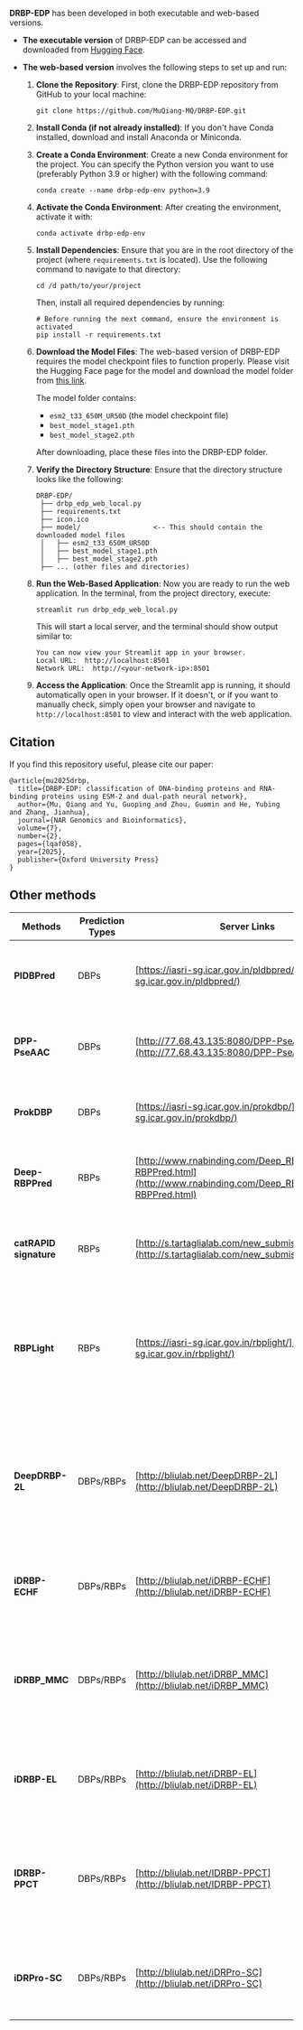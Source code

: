 **DRBP-EDP** has been developed in both executable and web-based versions.

- **The executable version** of DRBP-EDP can be accessed and downloaded from [Hugging Face](https://huggingface.co/MuQiang/DRBP_EDP).

- **The web-based version** involves the following steps to set up and run:
    1. **Clone the Repository**: First, clone the DRBP-EDP repository from GitHub to your local machine:

        `git clone https://github.com/MuQiang-MQ/DRBP-EDP.git`
  
    2. **Install Conda (if not already installed)**: If you don't have Conda installed, download and install Anaconda or Miniconda.
 
    3. **Create a Conda Environment**: Create a new Conda environment for the project. You can specify the Python version you want to use (preferably Python 3.9 or higher) with the following command:

       `conda create --name drbp-edp-env python=3.9`

    4. **Activate the Conda Environment**: After creating the environment, activate it with:

       `conda activate drbp-edp-env`

    5. **Install Dependencies**: Ensure that you are in the root directory of the project (where `requirements.txt` is located). Use the following command to navigate to that directory: 
 
       `cd /d path/to/your/project`
 
       Then, install all required dependencies by running:
        ```
       # Before running the next command, ensure the environment is activated
       pip install -r requirements.txt
    6. **Download the Model Files**: The web-based version of DRBP-EDP requires the model checkpoint files to function properly. Please visit the Hugging Face page for the model and download the model folder from [this link](https://huggingface.co/MuQiang/DRBP_EDP).
 
       The model folder contains:
        - `esm2_t33_650M_UR50D` (the model checkpoint file)
        - `best_model_stage1.pth`
        - `best_model_stage2.pth`
      
       After downloading, place these files into the DRBP-EDP folder.

    7. **Verify the Directory Structure**: Ensure that the directory structure looks like the following:

         ```
         DRBP-EDP/
          ├── drbp_edp_web_local.py
          ├── requirements.txt
          ├── icon.ico
          ├── model/                  <-- This should contain the downloaded model files
          │   ├── esm2_t33_650M_UR50D
          │   ├── best_model_stage1.pth
          │   ├── best_model_stage2.pth
          ├── ... (other files and directories)
    8. **Run the Web-Based Application**: Now you are ready to run the web application. In the terminal, from the project directory, execute:
 
        `streamlit run drbp_edp_web_local.py`

       This will start a local server, and the terminal should show output similar to:

       ```
       You can now view your Streamlit app in your browser.
       Local URL:  http://localhost:8501
       Network URL:  http://<your-network-ip>:8501
    9. **Access the Application**: Once the Streamlit app is running, it should automatically open in your browser. If it doesn't, or if you want to manually check, simply open your browser and navigate to `http://localhost:8501` to view and interact with the web application.

## Citation

If you find this repository useful, please cite our paper: 
```
@article{mu2025drbp,
  title={DRBP-EDP: classification of DNA-binding proteins and RNA-binding proteins using ESM-2 and dual-path neural network},
  author={Mu, Qiang and Yu, Guoping and Zhou, Guomin and He, Yubing and Zhang, Jianhua},
  journal={NAR Genomics and Bioinformatics},
  volume={7},
  number={2},
  pages={lqaf058},
  year={2025},
  publisher={Oxford University Press}
}
```

## Other methods
| Methods | Prediction Types | Server Links | Citations  |
|--------------------------|-----------|----------|------------------------------|
| **PlDBPred** | DBPs | [https://iasri-sg.icar.gov.in/pldbpred/](https://iasri-sg.icar.gov.in/pldbpred/) | [PlDBPred: a novel computational model for discovery of DNA binding proteins in plants](https://doi.org/10.1093/bib/bbac483) |
| **DPP-PseAAC** | DBPs | [http://77.68.43.135:8080/DPP-PseAAC/](http://77.68.43.135:8080/DPP-PseAAC/) | [DPP-PseAAC: A DNA-binding protein prediction model using Chou’s general PseAAC](https://doi.org/10.1016/j.jtbi.2018.05.006) |
| **ProkDBP** | DBPs | [https://iasri-sg.icar.gov.in/prokdbp/](https://iasri-sg.icar.gov.in/prokdbp/) | [ProkDBP: Toward more precise identification of prokaryotic DNA binding proteins](https://doi.org/10.1002/pro.5015) |
| **Deep-RBPPred** | RBPs | [http://www.rnabinding.com/Deep_RBPPred/Deep-RBPPred.html](http://www.rnabinding.com/Deep_RBPPred/Deep-RBPPred.html) | [Deep-RBPPred: Predicting RNA binding proteins in the proteome scale based on deep learning](https://doi.org/10.1038/s41598-018-33654-x) |
| **catRAPID signature** | RBPs | [http://s.tartaglialab.com/new_submission/signature](http://s.tartaglialab.com/new_submission/signature) | [catRAPID signature: identification of ribonucleoproteins and RNA-binding regions](https://doi.org/10.1093/bioinformatics/btv629) |
| **RBPLight** | RBPs | [https://iasri-sg.icar.gov.in/rbplight/](https://iasri-sg.icar.gov.in/rbplight/) | [RBPLight: a computational tool for discovery of plant-specific RNA-binding proteins using light gradient boosting machine and ensemble of evolutionary features](https://doi.org/10.1093/bfgp/elad016) |
| **DeepDRBP-2L** | DBPs/RBPs | [http://bliulab.net/DeepDRBP-2L](http://bliulab.net/DeepDRBP-2L) | [DeepDRBP-2L: A New Genome Annotation Predictor for Identifying DNA-Binding Proteins and RNA-Binding Proteins Using Convolutional Neural Network and Long Short-Term Memory](https://doi.org/10.1109/TCBB.2019.2952338) |
| **iDRBP-ECHF** | DBPs/RBPs | [http://bliulab.net/iDRBP-ECHF](http://bliulab.net/iDRBP-ECHF) | [iDRBP-ECHF: Identifying DNA- and RNA-binding proteins based on extensible cubic hybrid framework](https://doi.org/10.1016/j.compbiomed.2022.105940) |
| **iDRBP_MMC** | DBPs/RBPs | [http://bliulab.net/iDRBP_MMC](http://bliulab.net/iDRBP_MMC) | [iDRBP_MMC: Identifying DNA-Binding Proteins and RNA-Binding Proteins Based on Multi-Label Learning Model and Motif-Based Convolutional Neural Network](https://doi.org/10.1016/j.jmb.2020.09.008) |
| **iDRBP-EL** | DBPs/RBPs | [http://bliulab.net/iDRBP-EL](http://bliulab.net/iDRBP-EL) | [iDRBP-EL: Identifying DNA- and RNA- Binding Proteins Based on Hierarchical Ensemble Learning](https://doi.org/10.1109/TCBB.2021.3136905) |
| **IDRBP-PPCT** | DBPs/RBPs | [http://bliulab.net/IDRBP-PPCT](http://bliulab.net/IDRBP-PPCT) | [IDRBP-PPCT: Identifying Nucleic Acid-Binding Proteins Based on Position-Specific Score Matrix and Position-Specific Frequency Matrix Cross Transformation](https://doi.org/10.1109/TCBB.2021.3069263) |
| **iDRPro-SC** | DBPs/RBPs | [http://bliulab.net/iDRPro-SC](http://bliulab.net/iDRPro-SC) | [iDRPro-SC: identifying DNA-binding proteins and RNA-binding proteins based on subfunction classifiers](https://doi.org/10.1093/bib/bbad251) |
